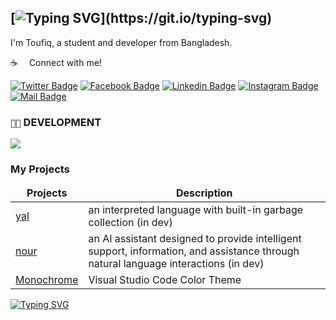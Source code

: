 ## [![Typing SVG](https://readme-typing-svg.herokuapp.com?font=Fira+Code&pause=1000&color=41B883&width=435&lines=hey+there!)](https://git.io/typing-svg)

I'm Toufiq, a student and developer from Bangladesh.

:coffee: &emsp;Connect with me!

[![Twitter Badge](https://img.shields.io/badge/Twitter-1DA1F2?style=for-the-badge&logo=twitter&logoColor=white)](https://twitter.com/toufiqahmedshr) [![Facebook Badge](https://img.shields.io/badge/Facebook-1877F2?style=for-the-badge&logo=facebook&logoColor=white)](https://facebook.com/toufiqahmedshr) [![Linkedin Badge](https://img.shields.io/badge/LinkedIn-0077B5?style=for-the-badge&logo=linkedin&logoColor=white)](https://www.linkedin.com/in/toufiqahmedshr/) [![Instagram Badge](https://img.shields.io/badge/Instagram-E4405F?style=for-the-badge&logo=instagram&logoColor=white)](https://instagram.com/toufiqahmedshr) [![Mail Badge](https://img.shields.io/badge/Gmail-D14836?style=for-the-badge&logo=gmail&logoColor=white)](mailto:md.toufiqahmedshr@gmail.com)

### `👨‍💻` DEVELOPMENT
[![](https://skillicons.dev/icons?i=c,cpp,python,bash,powershell,neovim,vim,visualstudio,vscode,linux)](https://skillicons.dev)
<!-- ### My Github Stats -->
<!-- <p align="center"> <img src="https://github-readme-stats.vercel.app/api?username=toufiqahmedshr&show_icons=true&count_private=true&theme=dark" alt="toufiqahmedshr" /> -->

### My Projects

<table>
  <thead align="center">
    <tr border: none;>
      <td><b>Projects</b></td>
      <td><b>Description</b></td>
    </tr>
  </thead>
  <tbody>
    <tr>
      <td><a href="https://github.com/toufiq7r/yet-another-language">yal</a></td>
      <td>an interpreted language with built-in garbage collection (in dev)</td>
    </tr>
    <tr>
      <td><a href="https://github.com/toufiq7r/nour">nour</a></td>
      <td>an AI assistant designed to provide intelligent support, information, and assistance through natural language interactions (in dev)</td>
    </tr>
    <tr>
      <td><a href="https://marketplace.visualstudio.com/items?itemName=toufiqahmedshr.monochrome-theme" target="_blank">Monochrome</a></td>
      <td>Visual Studio Code Color Theme</td>
    </tr>
  </tbody>
</table>

[![Typing SVG](https://readme-typing-svg.herokuapp.com?font=Fira+Code&size=10&duration=5010&pause=1000&color=41B883&multiline=true&width=435&lines=%5B+0x0F7A01D0+%5D+--+Kernel+panic+-+not+syncing%3A+Fatal+exception+in+interrupt)](https://git.io/typing-svg)
<!--  TOP LANGUAGES STATISTICS -->
<!--  [![Top Langs](https://github-readme-stats.vercel.app/api/top-langs/?username=toufiqahmedshr&theme=dark&layout=compact&align=right&width=40%)](https://github.com/toufiqahmedshr/github-readme-stats) -->

